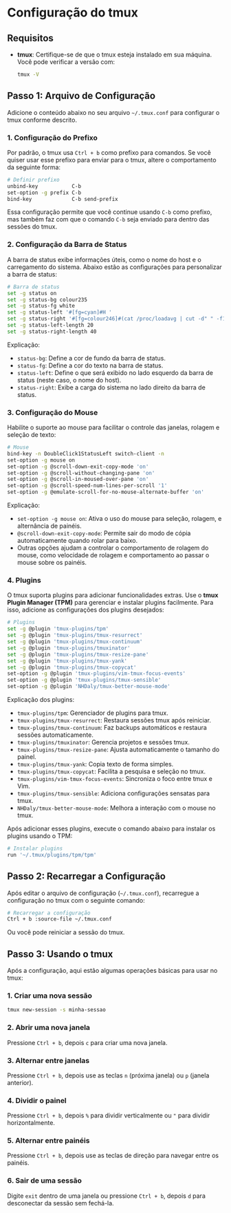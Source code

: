 # Configuração do tmux

## Requisitos

- **tmux**: Certifique-se de que o tmux esteja instalado em sua máquina. Você pode verificar a versão com:

  ```bash
  tmux -V
  ```

## Passo 1: Arquivo de Configuração

Adicione o conteúdo abaixo no seu arquivo `~/.tmux.conf` para configurar o tmux conforme descrito.

### 1. Configuração do Prefixo

Por padrão, o tmux usa `Ctrl + b` como prefixo para comandos. Se você quiser usar esse prefixo para enviar para o tmux, altere o comportamento da seguinte forma:

```bash
# Definir prefixo
unbind-key           C-b
set-option -g prefix C-b
bind-key             C-b send-prefix
```

Essa configuração permite que você continue usando `C-b` como prefixo, mas também faz com que o comando `C-b` seja enviado para dentro das sessões do tmux.

### 2. Configuração da Barra de Status

A barra de status exibe informações úteis, como o nome do host e o carregamento do sistema. Abaixo estão as configurações para personalizar a barra de status:

```bash
# Barra de status
set -g status on
set -g status-bg colour235
set -g status-fg white
set -g status-left '#[fg=cyan]#H '
set -g status-right '#[fg=colour246]#(cat /proc/loadavg | cut -d" " -f1-3 | sed "s/ /, /g")  '
set -g status-left-length 20
set -g status-right-length 40
```

Explicação:
- `status-bg`: Define a cor de fundo da barra de status.
- `status-fg`: Define a cor do texto na barra de status.
- `status-left`: Define o que será exibido no lado esquerdo da barra de status (neste caso, o nome do host).
- `status-right`: Exibe a carga do sistema no lado direito da barra de status.

### 3. Configuração do Mouse

Habilite o suporte ao mouse para facilitar o controle das janelas, rolagem e seleção de texto:

```bash
# Mouse
bind-key -n DoubleClick1StatusLeft switch-client -n
set-option -g mouse on
set-option -g @scroll-down-exit-copy-mode 'on'
set-option -g @scroll-without-changing-pane 'on'
set-option -g @scroll-in-moused-over-pane 'on'
set-option -g @scroll-speed-num-lines-per-scroll '1'
set-option -g @emulate-scroll-for-no-mouse-alternate-buffer 'on'
```

Explicação:
- `set-option -g mouse on`: Ativa o uso do mouse para seleção, rolagem, e alternância de painéis.
- `@scroll-down-exit-copy-mode`: Permite sair do modo de cópia automaticamente quando rolar para baixo.
- Outras opções ajudam a controlar o comportamento de rolagem do mouse, como velocidade de rolagem e comportamento ao passar o mouse sobre os painéis.

### 4. Plugins

O tmux suporta plugins para adicionar funcionalidades extras. Use o **tmux Plugin Manager (TPM)** para gerenciar e instalar plugins facilmente. Para isso, adicione as configurações dos plugins desejados:

```bash
# Plugins
set -g @plugin 'tmux-plugins/tpm'
set -g @plugin 'tmux-plugins/tmux-resurrect'
set -g @plugin 'tmux-plugins/tmux-continuum'
set -g @plugin 'tmux-plugins/tmuxinator'
set -g @plugin 'tmux-plugins/tmux-resize-pane'
set -g @plugin 'tmux-plugins/tmux-yank'
set -g @plugin 'tmux-plugins/tmux-copycat'
set-option -g @plugin 'tmux-plugins/vim-tmux-focus-events'
set-option -g @plugin 'tmux-plugins/tmux-sensible'
set-option -g @plugin 'NHDaly/tmux-better-mouse-mode'
```

Explicação dos plugins:
- `tmux-plugins/tpm`: Gerenciador de plugins para tmux.
- `tmux-plugins/tmux-resurrect`: Restaura sessões tmux após reiniciar.
- `tmux-plugins/tmux-continuum`: Faz backups automáticos e restaura sessões automaticamente.
- `tmux-plugins/tmuxinator`: Gerencia projetos e sessões tmux.
- `tmux-plugins/tmux-resize-pane`: Ajusta automaticamente o tamanho do painel.
- `tmux-plugins/tmux-yank`: Copia texto de forma simples.
- `tmux-plugins/tmux-copycat`: Facilita a pesquisa e seleção no tmux.
- `tmux-plugins/vim-tmux-focus-events`: Sincroniza o foco entre tmux e Vim.
- `tmux-plugins/tmux-sensible`: Adiciona configurações sensatas para tmux.
- `NHDaly/tmux-better-mouse-mode`: Melhora a interação com o mouse no tmux.

Após adicionar esses plugins, execute o comando abaixo para instalar os plugins usando o TPM:

```bash
# Instalar plugins
run '~/.tmux/plugins/tpm/tpm'
```

## Passo 2: Recarregar a Configuração

Após editar o arquivo de configuração (`~/.tmux.conf`), recarregue a configuração no tmux com o seguinte comando:

```bash
# Recarregar a configuração
Ctrl + b :source-file ~/.tmux.conf
```

Ou você pode reiniciar a sessão do tmux.

## Passo 3: Usando o tmux

Após a configuração, aqui estão algumas operações básicas para usar no tmux:

### 1. **Criar uma nova sessão**
```bash
tmux new-session -s minha-sessao
```

### 2. **Abrir uma nova janela**
Pressione `Ctrl + b`, depois `c` para criar uma nova janela.

### 3. **Alternar entre janelas**
Pressione `Ctrl + b`, depois use as teclas `n` (próxima janela) ou `p` (janela anterior).

### 4. **Dividir o painel**
Pressione `Ctrl + b`, depois `%` para dividir verticalmente ou `"` para dividir horizontalmente.

### 5. **Alternar entre painéis**
Pressione `Ctrl + b`, depois use as teclas de direção para navegar entre os painéis.

### 6. **Sair de uma sessão**
Digite `exit` dentro de uma janela ou pressione `Ctrl + b`, depois `d` para desconectar da sessão sem fechá-la.


